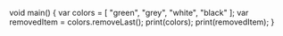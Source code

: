 void main() {
var colors = [ "green", "grey", "white", "black" ];
var removedItem = colors.removeLast();
print(colors);
print(removedItem);
}
